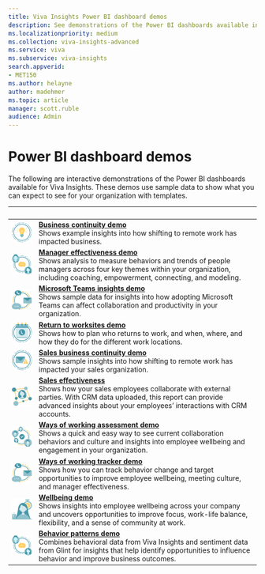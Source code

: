 ```yaml
---
title: Viva Insights Power BI dashboard demos
description: See demonstrations of the Power BI dashboards available in Viva Insights 
ms.localizationpriority: medium 
ms.collection: viva-insights-advanced 
ms.service: viva 
ms.subservice: viva-insights 
search.appverid: 
- MET150 
ms.author: helayne
author: madehmer
ms.topic: article
manager: scott.ruble
audience: Admin
---
```


# Power BI dashboard demos

The following are interactive demonstrations of the Power BI dashboards available for Viva Insights. These demos use sample data to show what you can expect to see for your organization with templates.

| &nbsp; | &nbsp; |
|------|-------|
|![Business communication icon.](../images/wpa/playbooks/focus-64x64.svg) |[**Business continuity demo**](/viva/insights/tutorials/power-bi-bc?toc=/viva/insights/use/toc.json&bc=/viva/insights/breadcrumb/toc.json#demonstration)<br>Shows example insights into how shifting to remote work has impacted business. |
|![Manager effectiveness icon.](../images/wpa/playbooks/manager-coaching-32x32.svg) |[**Manager effectiveness demo**](/viva/insights/tutorials/power-bi-manager?toc=/viva/insights/use/toc.json&bc=/viva/insights/breadcrumb/toc.json#demonstration) <br>Shows analysis to measure behaviors and trends of people managers across four key themes within your organization, including coaching, empowerment, connecting, and modeling. |
|![Microsoft Teams insights icon.](../images/wpa/playbooks/efficient-communications-32x32.svg) |[**Microsoft Teams insights demo**](/viva/insights/tutorials/power-bi-teams?toc=/viva/insights/use/toc.json&bc=/viva/insights/breadcrumb/toc.json#demonstration) <br>Shows sample data for insights into how adopting Microsoft Teams can affect collaboration and productivity in your organization. |
|![Return to work icon.](../images/wpa/playbooks/meetings-32x32.svg) |[**Return to worksites demo**](/viva/insights/tutorials/power-bi-return-tw?toc=/viva/insights/use/toc.json&bc=/viva/insights/breadcrumb/toc.json#demonstration) <br>Shows how to plan who returns to work, and when, where, and how they do for the different work locations. |
|![Sales business continuity icon.](../images/wpa/playbooks/email-overload-64x64.svg) |[**Sales business continuity demo**](/viva/insights/tutorials/pbi-bc-sales?toc=/viva/insights/use/toc.json&bc=/viva/insights/breadcrumb/toc.json#demonstration) <br>Shows sample insights into how shifting to remote work has impacted your sales organization. |
|![Sales effectiveness icon.](../images/wpa/playbooks/influencer-32x32.svg) |[**Sales effectiveness**](/viva/insights/tutorials/power-bi-sales?toc=/viva/insights/use/toc.json&bc=/viva/insights/breadcrumb/toc.json#demonstration) <br>Shows how your sales employees collaborate with external parties. With CRM data uploaded, this report can provide advanced insights about your employees’ interactions with CRM accounts. |
|![Ways of working assessment icon.](../images/wpa/playbooks/cross-group-collab-32x32.svg) |[**Ways of working assessment demo**](/viva/insights/tutorials/power-bi-collab-assess?toc=/viva/insights/use/toc.json&bc=/viva/insights/breadcrumb/toc.json#demonstration) <br>Shows a quick and easy way to see current collaboration behaviors and culture and insights into employee wellbeing and engagement in your organization. |
|![Ways of working tracker icon.](../images/wpa/playbooks/efficient-communications-32x32.svg) |[**Ways of working tracker demo**](/viva/insights/tutorials/power-bi-collab-track?toc=/viva/insights/use/toc.json&bc=/viva/insights/breadcrumb/toc.json#demonstration) <br>Shows how you can track behavior change and target opportunities to improve employee wellbeing, meeting culture, and manager effectiveness. |
|![Wellbeing icon.](../images/wpa/playbooks/wellbeing-64x64.svg) |[**Wellbeing demo**](/viva/insights/tutorials/power-bi-wellbeing?toc=/viva/insights/use/toc.json&bc=/viva/insights/breadcrumb/toc.json#demonstration) <br>Shows insights into employee wellbeing across your company and uncovers opportunities to improve focus, work-life balance, flexibility, and a sense of community at work.|
|![Behavior patterns icon.](../images/wpa/playbooks/manager-coaching-32x32.svg) |[**Behavior patterns demo**](/viva/insights/tutorials/power-bi-glint-2?toc=/viva/insights/use/toc.json&bc=/viva/insights/breadcrumb/toc.json#demonstration) <br>Combines behavioral data from Viva Insights and sentiment data from Glint for insights that help identify opportunities to influence behavior and improve business outcomes.|
